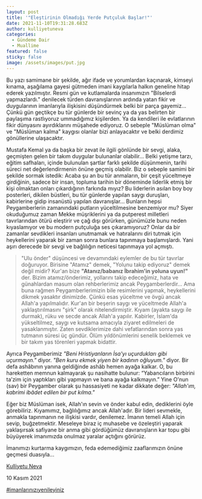```yaml
---
layout: post
title: '"Eleştirinin Olmadığı Yerde Putçuluk Başlar!"'
date: 2021-11-10T19:31:28.683Z
author: kulliyetuneva
categories:
  - Gündeme Dair
  - Muallime
featured: false
sticky: false
image: /assets/images/put.jpg
---
```

<!--StartFragment-->

Bu yazı samimane bir şekilde, ağır ifade ve yorumlardan kaçınarak, kimseyi kınama, aşağılama gayesi gütmeden imani kaygılarla halkın geneline hitap ederek yazılmıştır. Resmi gün ve kutlamalarda insanımızın "Bilselerdi yapmazlardı." denilecek türden davranışlarının ardında yatan fikir ve duygularının imanlarıyla ilişkisini düşündürmek belki bir parça gayemiz... Çünkü gün geçtikçe bu tür günlerde bir sevinç ya da yas belirten bir paylaşıma rastlıyoruz ummadığımız kişilerden. Ya da kendileri ile evlatlarının fikir dünyasını ayırdıklarını müşahede ediyoruz. O sebeple "Müslüman olma" ve "Müslüman kalma" kaygısı olanlar bizi anlayacaktır ve belki derdimiz gönüllerine ulaşacaktır.

Mustafa Kemal ya da başka bir zevat ile ilgili gönlünde bir sevgi, alaka, geçmişten gelen bir takım duygular bulunanlar olabilir... Belki yetişme tarzı, eğitim safhaları, içinde bulunulan şartlar farklı şekilde düşünmenin, tarihi süreci net değerlendirmenin önüne geçmiş olabilir. Biz o sebeple samimi bir şekilde sormak istedik: Acaba şu an bu tür anmaların, bir çeşit yüceltmeye girdiğinin, sadece bir insan, topluma tarihin bir döneminde liderlik etmiş bir kişi olmaktan onları çıkardığının farkında mıyız? Bu liderlerin asılan boy boy posterleri, dikilen büstleri, bu tür günlerde yapılan saygı duruşları, kabirlerine gidip insanüstü yapılan davranışlar... Bunların hepsi Peygamberlerin zamanındaki putların yüceltilmesine benzemiyor mu? Siyer okuduğumuz zaman Mekke müşriklerini ya da putperest milletleri tavırlarından ötürü eleştirir ve çağ dışı görürken, günümüzle bunu neden kıyaslamıyor ve bu modern putçuluğa ses çıkaramıyoruz? Onlar da bir zamanlar sevdikleri insanları unutmamak ve hatıralarını diri tutmak için heykellerini yaparak bir zaman sonra bunlara tapınmaya başlamışlardı. Yani aşırı derecede bir sevgi ve bağlılığın neticesi tapınmaya yol açmıştı.

> "Ulu önder" düşüncesi ve devamındaki eylemler de bu tür tavırlar doğuruyor. Birisine "Atamız" demek, "Yolunu takip ediyoruz" demek değil midir? Kur'an bize **"Atanız/babanız İbrahim'in yoluna uyun!"** der. Bizim atamız/önderimiz, yollarını takip edeceğimiz, hata ve günahlardan masum olan rehberlerimiz ancak Peygamberlerdir... Ama buna rağmen Peygamberlerimizin bile resimlerini yapmak, heykellerini dikmek yasaktır dinimizde. Çünkü esas yüceltme ve övgü ancak Allah'a yapılmalıdır. Kur'an bir beşerin saygı ve yüceltmede Allah'a yaklaştırılmasını "şirk" olarak nitelendirmiştir. Kıyam (ayakta saygı ile durmak), rüku ve secde ancak Allah'a yapılır. Kabirler, İslam'da yükseltilmez, saygı ve kutsama amacıyla ziyaret edilmeleri de yasaklanmıştır. Zaten sevdiklerimize dahi vefatlarından sonra yas tutmanın süresi üç gündür. Ölüm yıldönümlerini senelik beklemek ve bir takım yas törenleri yapmak bidattir.

Ayrıca Peygamberimiz *"Beni Hristiyanların İsa'yı uçurdukları gibi uçurmayın."* diyor. *"Ben kuru ekmek yiyen bir kadının oğluyum."* diyor. Bir defa ashâbının yanına geldiğinde ashâb hemen ayağa kalkar. O, bu hareketten memnun kalmayarak şu nasihatte bulunur: “Yabancıların birbirini ta’zim için yaptıkları gibi yapmayın ve bana ayağa kalkmayın.” Yine O'nun (sav) bir Peygamber olarak şu hassasiyeti ne kadar dikkate değer: *"Allah'ım, kabrimi ibâdet edilen bir put kılma."*

Eğer biz Müslüman isek, Allah'ın sevin ve önder kabul edin, dediklerini öyle görebiliriz. Kıyamımız, bağlılığımız ancak Allah'adır. Bir lideri sevmekle, anmakla tapınmanın ne ilişkisi vardır, denilemez. İmanın temeli Allah için sevip, buğzetmektir. Meseleye biraz iç muhasebe ve özeleştiri yaparak yaklaşırsak safiyane bir anma gibi gördüğümüz davranışların kar topu gibi büyüyerek imanımızda onulmaz yaralar açtığını görürüz.

İmanımızı kurtarma kaygımızın, feda edemediğimiz zaaflarımızın önüne geçmesi duasıyla...

[Kulliyetu Neva](https://www.facebook.com/kulliyetu.neva?__cft__[0]=AZV9XA5Yx9tDywpmtfHMgO0KqYMEAGIf9TO7710aq1tQv_chbqr8ye_xsP_MqbVAC3AnjQzHtu6K_rsej_vJIKJI5W71A_H5rW-MnXwDuJHSn_SxIKAeBhT77dNMYs1eXpo&__tn__=-]K-R)

10 Kasım 2021

[\#imanlarınızıyenileyiniz](https://www.facebook.com/hashtag/imanlar%C4%B1n%C4%B1z%C4%B1yenileyiniz?__eep__=6&__cft__[0]=AZV9XA5Yx9tDywpmtfHMgO0KqYMEAGIf9TO7710aq1tQv_chbqr8ye_xsP_MqbVAC3AnjQzHtu6K_rsej_vJIKJI5W71A_H5rW-MnXwDuJHSn_SxIKAeBhT77dNMYs1eXpo&__tn__=*NK-R)

<!--EndFragment-->